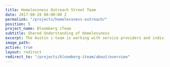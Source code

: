 ```yaml
---
title: Homelessness Outreach Street Team
date: 2017-08-28 00:00:00 Z
permalink: "/projects/homelessness-outreach/"
position: 5
project_name: Bloomberg iTeam
subtitle: Shared Understanding of Homelessness
excerpt: The Austin i-team is working with service providers and individuals experiencing homelessness to gain a better understanding of the situation and the people involved. The goal is to achieve functional zero in 10 years.
image_path: 
active: true
layout: redirect
redirect_to: "/projects/bloomberg-iteam/about/overview"
---
```


